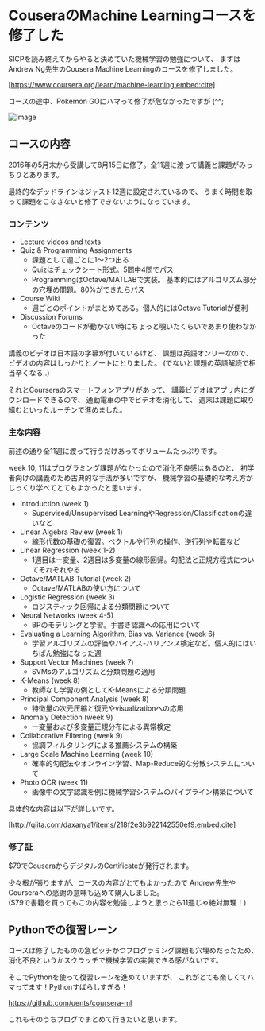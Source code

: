CouseraのMachine Learningコースを修了した
========================================
SICPを読み終えてからやると決めていた機械学習の勉強について、
まずはAndrew Ng先生のCousera Machine Learningのコースを修了しました。

[https://www.coursera.org/learn/machine-learning:embed:cite]

コースの途中、Pokemon GOにハマって修了が危なかったですが (^^;

![image](https://farm9.staticflickr.com/8441/28872258580_79c9bfb639_o_d.png)


コースの内容
----------------------------------------
2016年の5月末から受講して8月15日に修了。全11週に渡って講義と課題がみっちりとあります。

最終的なデッドラインはジャスト12週に設定されているので、
うまく時間を取って課題をこなさないと修了できないようになっています。

### コンテンツ
- Lecture videos and texts
- Quiz & Programming Assignments
  + 課題として週ごとに1〜2つ出る
  + Quizはチェックシート形式。5問中4問でパス
  + ProgrammingはOctave/MATLABで実装。
    基本的にはアルゴリズム部分の穴埋め問題。80%ができたらパス
- Course Wiki
  + 週ごとのポイントがまとめてある。個人的にはOctave Tutorialが便利
- Discussion Forums
  + Octaveのコードが動かない時にちょっと覗いたくらいであまり使わなかった

講義のビデオは日本語の字幕が付いているけど、
課題は英語オンリーなので、ビデオの内容はしっかりとノートにとりました。
(でないと課題の英語解読で相当辛くなる..)

それとCourseraのスマートフォンアプリがあって、
講義ビデオはアプリ内にダウンロードできるので、
通勤電車の中でビデオを消化して、
週末は課題に取り組むといったルーチンで進めました。

### 主な内容
前述の通り全11週に渡って行うだけあってボリュームたっぷりです。

week 10, 11はプログラミング課題がなかったので消化不良感はあるのと、
初学者向けの講義のため古典的な手法が多いですが、
機械学習の基礎的な考え方がじっくり学べてとてもよかったと思います。

- Introduction (week 1)
  + Supervised/Unsupervised LearningやRegression/Classificationの違いなど
- Linear Algebra Review (week 1)
  + 線形代数の基礎の復習。ベクトルや行列の操作、逆行列や転置など
- Linear Regression (week 1-2)
  + 1週目はー変量、2週目は多変量の線形回帰。勾配法と正規方程式についてそれぞれやる
- Octave/MATLAB Tutorial (week 2)
  + Octave/MATLABの使い方について
- Logistic Regression (week 3)
  + ロジスティック回帰による分類問題について
- Neural Networks (week 4-5)
  + BPのモデリングと学習。手書き認識への応用について
- Evaluating a Learning Algorithm, Bias vs. Variance (week 6)
  + 学習アルゴリズムの評価やバイアス-バリアンス検定など。個人的にはいちばん勉強になった週
- Support Vector Machines (week 7)
  + SVMsのアルゴリズムと分類問題の適用
- K-Means (week 8)
  + 教師なし学習の例としてK-Meansによる分類問題
- Principal Component Analysis (week 8)
  + 特徴量の次元圧縮と復元やvisualizationへの応用
- Anomaly Detection (week 9)
  + 一変量および多変量正規分布による異常検定
- Collaborative Filtering (week 9)
  + 協調フィルタリングによる推薦システムの構築
- Large Scale Machine Learning (week 10)
  + 確率的勾配法やオンライン学習、Map-Reduce的な分散システムについて
- Photo OCR (week 11)
  + 画像中の文字認識を例に機械学習システムのパイプライン構築について
  
具体的な内容は以下が詳しいです。

[http://qiita.com/daxanya1/items/218f2e3b922142550ef9:embed:cite]

### 修了証
$79でCouseraからデジタルのCertificateが発行されます。

少々根が張りますが、コースの内容がとてもよかったので
Andrew先生やCourseraへの感謝の意味も込めて購入しました。<br>
($79で書籍を買ってもこの内容を勉強しようと思ったら11週じゃ絶対無理！)


Pythonでの復習レーン
----------------------------------------
コースは修了したものの急ピッチかつプログラミング課題も穴埋めだったため、
消化不良というかスクラッチで機械学習の実装できる感がないです。

そこでPythonを使って復習レーンを進めていますが、
これがとても楽しくてハマってます！Pythonすばらしすぎる！

https://github.com/uents/coursera-ml

これもそのうちブログでまとめて行きたいと思います。
